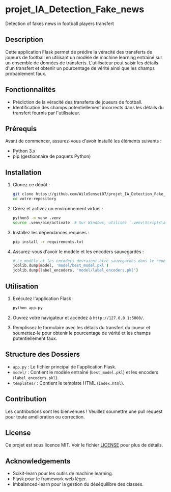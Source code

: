 # projet_IA_Detection_Fake_news
Detection of fakes news in football players transfert

## Description

Cette application Flask permet de prédire la véracité des transferts de joueurs de football en utilisant un modèle de machine learning entraîné sur un ensemble de données de transferts. L'utilisateur peut saisir les détails d'un transfert et obtenir un pourcentage de vérité ainsi que les champs probablement faux.

## Fonctionnalités

- Prédiction de la véracité des transferts de joueurs de football.
- Identification des champs potentiellement incorrects dans les détails du transfert fournis par l'utilisateur.

## Prérequis

Avant de commencer, assurez-vous d'avoir installé les éléments suivants :

- Python 3.x
- pip (gestionnaire de paquets Python)

## Installation

1. Clonez ce dépôt :
    ```sh
    git clone https://github.com/WiloSensei07/projet_IA_Detection_Fake_news.git
    cd votre-repository
    ```

2. Créez et activez un environnement virtuel :
    ```sh
    python3 -m venv .venv
    source .venv/bin/activate  # Sur Windows, utilisez `.venv\Scripts\activate`
    ```

3. Installez les dépendances requises :
    ```sh
    pip install -r requirements.txt
    ```

4. Assurez-vous d'avoir le modèle et les encoders sauvegardés :
    ```sh
    # Le modèle et les encoders devraient être sauvegardés dans le répertoire 'model'
    joblib.dump(model, 'model/best_model.pkl')
    joblib.dump(label_encoders, 'model/label_encoders.pkl')
    ```

## Utilisation

1. Exécutez l'application Flask :
    ```sh
    python app.py
    ```

2. Ouvrez votre navigateur et accédez à `http://127.0.0.1:5000/`.

3. Remplissez le formulaire avec les détails du transfert du joueur et soumettez-le pour obtenir le pourcentage de vérité et les champs potentiellement faux.

## Structure des Dossiers

- `app.py` : Le fichier principal de l'application Flask.
- `model/` : Contient le modèle entraîné (`best_model.pkl`) et les encoders (`label_encoders.pkl`).
- `templates/` : Contient le template HTML (`index.html`).

## Contribution

Les contributions sont les bienvenues ! Veuillez soumettre une pull request pour toute amélioration ou correction.

## License

Ce projet est sous licence MIT. Voir le fichier [LICENSE](LICENSE) pour plus de détails.

## Acknowledgements

- Scikit-learn pour les outils de machine learning.
- Flask pour le framework web léger.
- Imbalanced-learn pour la gestion du déséquilibre des classes.

